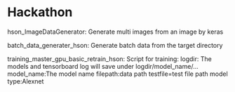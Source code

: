 # Hackathon

hson_ImageDataGenerator:
Generate multi images from an image by keras

batch_data_generater_hson:
Generate batch data from the target directory

training_master_gpu_basic_retrain_hson:
Script for training:
logdir: The models and tensorboard log will save under logdir/model_name/...
model_name:The model name
filepath:data path
testfile=test file path
model type:Alexnet
